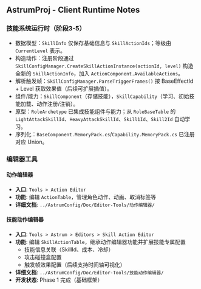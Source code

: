 ## AstrumProj - Client Runtime Notes

### 技能系统运行时（阶段3-5）

- 数据模型：`SkillInfo` 仅保存基础信息与 `SkillActionIds`；等级由 `CurrentLevel` 表示。
- 构造动作：注册阶段通过 `SkillConfigManager.CreateSkillActionInstance(actionId, level)` 构造全新的 `SkillActionInfo`，加入 `ActionComponent.AvailableActions`。
- 解析触发帧：`SkillConfigManager.ParseTriggerFrames()` 按 BaseEffectId + Level 获取效果值（后续可扩展插值）。
- 组件/能力：`SkillComponent`（存储技能），`SkillCapability`（学习、初始技能加载、动作注册/注销）。
- 原型：`RoleArchetype` 已集成技能组件与能力；从 `RoleBaseTable` 的 `LightAttackSkillId`、`HeavyAttackSkillId`、`Skill1Id`、`Skill2Id` 自动学习。
- 序列化：`BaseComponent.MemoryPack.cs`/`Capability.MemoryPack.cs` 已注册对应 Union。

### 编辑器工具

#### 动作编辑器
- **入口**: `Tools > Action Editor`
- **功能**: 编辑 `ActionTable`，管理角色动作、动画、取消标签等
- **详细文档**: `../AstrumConfig/Doc/Editor-Tools/动作编辑器/`

#### 技能动作编辑器
- **入口**: `Tools > Astrum > Editors > Skill Action Editor`
- **功能**: 编辑 `SkillActionTable`，继承动作编辑器功能并扩展技能专属配置
  - 技能信息关联（SkillId、成本、冷却）
  - 攻击碰撞盒配置
  - 触发帧效果配置（后续支持时间轴可视化）
- **详细文档**: `../AstrumConfig/Doc/Editor-Tools/技能动作编辑器/`
- **开发状态**: Phase 1 完成（基础框架）


